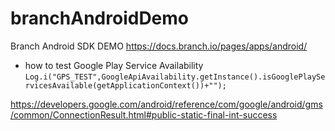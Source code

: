 # branchAndroidDemo
Branch Android SDK DEMO 
https://docs.branch.io/pages/apps/android/


* how to test Google Play Service Availability
`Log.i("GPS_TEST",GoogleApiAvailability.getInstance().isGooglePlayServicesAvailable(getApplicationContext())+"");`

https://developers.google.com/android/reference/com/google/android/gms/common/ConnectionResult.html#public-static-final-int-success
